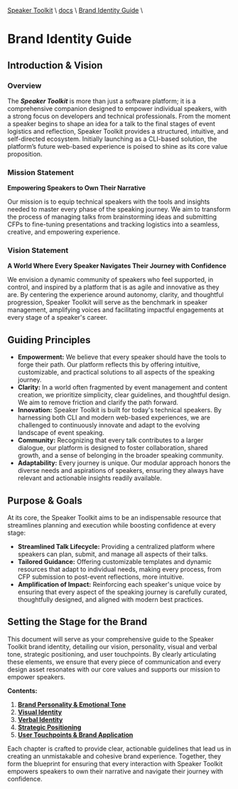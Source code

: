 [Speaker Toolkit](../../README.md) \ [docs](../README.md) \ [Brand Identity Guide](README.md) \

# Brand Identity Guide

## Introduction & Vision

### Overview

The ***Speaker Toolkit*** is more than just a software platform; it is a comprehensive companion designed to empower individual speakers, with a strong focus on developers and technical professionals. From the moment a speaker begins to shape an idea for a talk to the final stages of event logistics and reflection, Speaker Toolkit provides a structured, intuitive, and self-directed ecosystem. Initially launching as a CLI-based solution, the platform’s future web-based experience is poised to shine as its core value proposition.

### Mission Statement

**Empowering Speakers to Own Their Narrative**

Our mission is to equip technical speakers with the tools and insights needed to master every phase of the speaking journey. We aim to transform the process of managing talks from brainstorming ideas and submitting CFPs to fine-tuning presentations and tracking logistics into a seamless, creative, and empowering experience.

### Vision Statement

**A World Where Every Speaker Navigates Their Journey with Confidence**

We envision a dynamic community of speakers who feel supported, in control, and inspired by a platform that is as agile and innovative as they are. By centering the experience around autonomy, clarity, and thoughtful progression, Speaker Toolkit will serve as the benchmark in speaker management, amplifying voices and facilitating impactful engagements at every stage of a speaker's career.

## Guiding Principles

- **Empowerment:** We believe that every speaker should have the tools to forge their path. Our platform reflects this by offering intuitive, customizable, and practical solutions to all aspects of the speaking journey.
- **Clarity:** In a world often fragmented by event management and content creation, we prioritize simplicity, clear guidelines, and thoughtful design. We aim to remove friction and clarify the path forward.
- **Innovation:** Speaker Toolkit is built for today's technical speakers. By harnessing both CLI and modern web-based experiences, we are challenged to continuously innovate and adapt to the evolving landscape of event speaking.
- **Community:** Recognizing that every talk contributes to a larger dialogue, our platform is designed to foster collaboration, shared growth, and a sense of belonging in the broader speaking community.
- **Adaptability:** Every journey is unique. Our modular approach honors the diverse needs and aspirations of speakers, ensuring they always have relevant and actionable insights readily available.

## Purpose & Goals

At its core, the Speaker Toolkit aims to be an indispensable resource that streamlines planning and execution while boosting confidence at every stage:

- **Streamlined Talk Lifecycle:** Providing a centralized platform where speakers can plan, submit, and manage all aspects of their talks.
- **Tailored Guidance:** Offering customizable templates and dynamic resources that adapt to individual needs, making every process, from CFP submission to post-event reflections, more intuitive.
- **Amplification of Impact:** Reinforcing each speaker's unique voice by ensuring that every aspect of the speaking journey is carefully curated, thoughtfully designed, and aligned with modern best practices.

## Setting the Stage for the Brand

This document will serve as your comprehensive guide to the Speaker Toolkit brand identity, detailing our vision, personality, visual and verbal tone, strategic positioning, and user touchpoints. By clearly articulating these elements, we ensure that every piece of communication and every design asset resonates with our core values and supports our mission to empower speakers.

**Contents:**

1. [**Brand Personality & Emotional Tone**](01-brand-personality-and-emotional-tone.md)
2. [**Visual Identity**](02-visual-identity.md)
3. [**Verbal Identity**](03-verbal-identity.md)
4. [**Strategic Positioning**](04-strategic-positioning.md)
5. [**User Touchpoints & Brand Application**](05-user-touchpoints-and-brand-application.md)

Each chapter is crafted to provide clear, actionable guidelines that lead us in creating an unmistakable and cohesive brand experience. Together, they form the blueprint for ensuring that every interaction with Speaker Toolkit empowers speakers to own their narrative and navigate their journey with confidence.